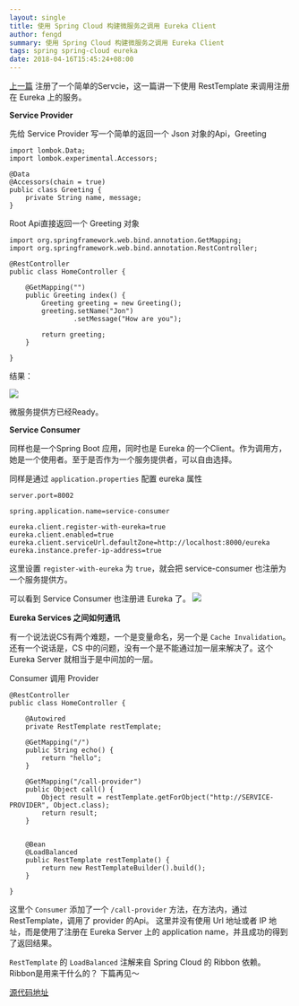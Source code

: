 ```yaml
---
layout: single
title: 使用 Spring Cloud 构建微服务之调用 Eureka Client
author: fengd
summary: 使用 Spring Cloud 构建微服务之调用 Eureka Client
tags: spring spring-cloud eureka
date: 2018-04-16T15:45:24+08:00
---
```


[上一篇](https://medium.com/@fengqijun/ä½¿ç¨-spring-cloud-æå»ºå¾®æå¡ä¹äº-eureka-client-acd6022f94df)
注册了一个简单的Servcie，这一篇讲一下使用 RestTemplate 来调用注册在 Eureka 上的服务。

**Service Provider**

先给 Service Provider 写一个简单的返回一个 Json 对象的Api，Greeting

```
import lombok.Data;
import lombok.experimental.Accessors;

@Data
@Accessors(chain = true)
public class Greeting {
    private String name, message;
}
```

Root Api直接返回一个 Greeting 对象

```
import org.springframework.web.bind.annotation.GetMapping;
import org.springframework.web.bind.annotation.RestController;

@RestController
public class HomeController {

    @GetMapping("")
    public Greeting index() {
        Greeting greeting = new Greeting();
        greeting.setName("Jon")
                .setMessage("How are you");

        return greeting;
    }

}
```

结果：

![](https://cdn-images-1.medium.com/max/1600/1*VFC-nfRVnVVhvBZ_wMzTvA.png)

微服务提供方已经Ready。

**Service Consumer**

同样也是一个Spring Boot 应用，同时也是 Eureka 的一个Client。作为调用方，她是一个使用者。至于是否作为一个服务提供者，可以自由选择。

同样是通过 `application.properties` 配置 eureka 属性

```
server.port=8002

spring.application.name=service-consumer

eureka.client.register-with-eureka=true
eureka.client.enabled=true
eureka.client.serviceUrl.defaultZone=http://localhost:8000/eureka
eureka.instance.prefer-ip-address=true
```

这里设置 `register-with-eureka` 为 `true`，就会把 service-consumer 也注册为一个服务提供方。

可以看到 Service Consumer 也注册进 Eureka 了。
![](https://cdn-images-1.medium.com/max/1600/1*dEKBzhYAcTZY4e-INBBVfg.png)

**Eureka Services 之间如何通讯**

有一个说法说CS有两个难题，一个是变量命名，另一个是 `Cache Invalidation`。 还有一个说话是，CS
中的问题，没有一个是不能通过加一层来解决了。这个 Eureka Server 就相当于是中间加的一层。

Consumer 调用 Provider

```
@RestController
public class HomeController {

    @Autowired
    private RestTemplate restTemplate;

    @GetMapping("/")
    public String echo() {
        return "hello";
    }

    @GetMapping("/call-provider")
    public Object call() {
        Object result = restTemplate.getForObject("http://SERVICE-PROVIDER", Object.class);
        return result;
    }


    @Bean
    @LoadBalanced
    public RestTemplate restTemplate() {
        return new RestTemplateBuilder().build();
    }

}
```

这里个 `Consumer` 添加了一个 `/call-provider` 方法，在方法内，通过 RestTemplate，调用了 provider 的Api。
这里并没有使用 Url 地址或者 IP 地址，而是使用了注册在 Eureka Server 上的 application name，并且成功的得到了返回结果。

`RestTemplate` 的 `LoadBalanced` 注解来自 Spring Cloud 的 Ribbon 依赖。 Ribbon是用来干什么的？
下篇再见～

[源代码地址](https://github.com/jun1st/service-consumer)

